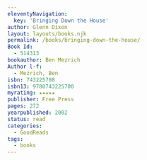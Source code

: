```yaml
---
eleventyNavigation:
  key: 'Bringing Down the House'
author: Glenn Dixon
layout: layouts/books.njk
permalink: /books/bringing-down-the-house/
Book Id:
  - 514313
bookauthor: Ben Mezrich
Author l-f:
  - Mezrich, Ben
isbn: 743225708
isbn13: 9780743225700
myrating: ★★★★★
publisher: Free Press
pages: 272
yearpublished: 2002
status: read
categories:
  - GoodReads
tags:
  - books
---
```

